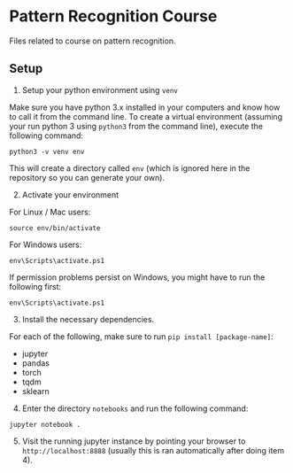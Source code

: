 # Pattern Recognition Course

Files related to course on pattern recognition.

## Setup

1. Setup your python environment using `venv`

Make sure you have python 3.x installed in your computers and know how to call it from the command line. To create a virtual environment (assuming your run python 3 using `python3` from the command line), execute the following command:

```
python3 -v venv env
```

This will create a directory called `env` (which is ignored here in the repository so you can generate your own).

2. Activate your environment

For Linux / Mac users:

```
source env/bin/activate
```

For Windows users:

```
env\Scripts\activate.ps1
```

If permission problems persist on Windows, you might have to run the following first:

```
env\Scripts\activate.ps1
```

3. Install the necessary dependencies.

For each of the following, make sure to run `pip install [package-name]`:

* jupyter
* pandas
* torch
* tqdm
* sklearn

4. Enter the directory `notebooks` and run the following command:

```
jupyter notebook .
```

5. Visit the running jupyter instance by pointing your browser to `http://localhost:8888` (usually this is ran automatically after doing item 4).
